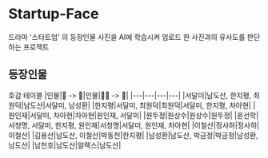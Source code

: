 # Startup-Face
드라마 '스타트업' 의 등장인물 사진을 AI에 학습시켜 업로드 한 사진과의 유사도를 판단하는 프로젝트

## 등장인물
호감 테이블
|인물|🙆 -> 🧡|인물|🙆‍♂ -> 🧡|
|---|---|---|---|
|서달미|남도산, 한지평, 최원덕|남도산|서달미, 남성환|
|한지평|서달미, 최원덕|최원덕|서달미, 한지평, 차아현|
|원인재|서달미, 차아현|차아현|원인재, 서달미|
|원두정|원상수|원상수|원두정|
|윤선학|서청명, 서달미, 한지평, 원인재|서청명|서달미, 원인재, 차아현|
|이철산|정사하|정사하|이철산|
|김용산|남도산, 이철산|박동천|한지평|
|남성환|남도산, 박금정|박금정|남성환, 남도산|
|남천호|남도산|알렉스|남도산|
